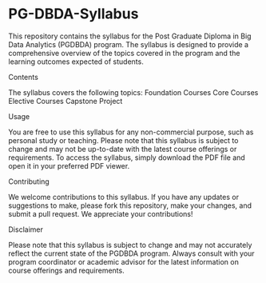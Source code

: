 # PG-DBDA-Syllabus

This repository contains the syllabus for the Post Graduate Diploma in Big Data Analytics (PGDBDA) program. The syllabus is designed to provide a comprehensive overview of the topics covered in the program and the learning outcomes expected of students.

Contents

The syllabus covers the following topics:
Foundation Courses
Core Courses
Elective Courses
Capstone Project

Usage

You are free to use this syllabus for any non-commercial purpose, such as personal study or teaching. Please note that this syllabus is subject to change and may not be up-to-date with the latest course offerings or requirements.
To access the syllabus, simply download the PDF file and open it in your preferred PDF viewer.

Contributing

We welcome contributions to this syllabus. If you have any updates or suggestions to make, please fork this repository, make your changes, and submit a pull request. We appreciate your contributions!

Disclaimer

Please note that this syllabus is subject to change and may not accurately reflect the current state of the PGDBDA program. Always consult with your program coordinator or academic advisor for the latest information on course offerings and requirements.



